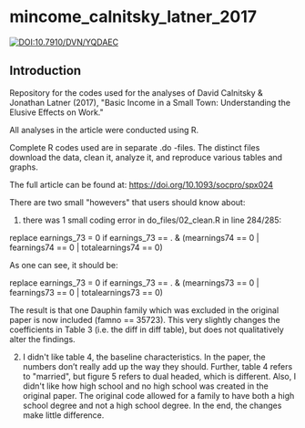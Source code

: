 # mincome_calnitsky_latner_2017

[![DOI:10.7910/DVN/YQDAEC](http://img.shields.io/badge/DOI-10.7910/DVN/YQDAEC.425840-B31B1B.svg)](https://doi.org/10.7910/DVN/YQDAEC)

## Introduction

Repository for the codes used for the analyses of David Calnitsky &amp; Jonathan Latner (2017), "Basic Income in a Small Town: Understanding the Elusive Effects on Work."

All analyses in the article were conducted using R. 

Complete R codes used are in separate .do -files.  The distinct files download the data, clean it, analyze it, and reproduce various tables and graphs.

The full article can be found at: https://doi.org/10.1093/socpro/spx024

There are two small "howevers" that users should know about:

1) there was 1 small coding error in do_files/02_clean.R in 
line 284/285:

replace earnings_73 = 0 if earnings_73 == . & (mearnings74 == 0 | fearnings74 == 0 | totalearnings74 == 0)

As one can see, it should be:

replace earnings_73 = 0 if earnings_73 == . & (mearnings73 == 0 | fearnings73 == 0 | totalearnings73 == 0)

The result is that one Dauphin family which was excluded in the original paper is now included (famno == 35723).  This very slightly changes the coefficients in Table 3 (i.e. the diff in diff table), but does not qualitatively alter the findings.

2) I didn't like table 4, the baseline characteristics.  In the paper, the numbers don’t really add up the way they should.  Further, table 4 refers to "married", but figure 5 refers to dual headed, which is different.  Also, I didn't like how high school and no high school was created in the original paper.  The original code allowed for a family to have both a high school degree and not a high school degree.  In the end, the changes make little difference.
